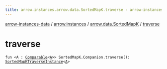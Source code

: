 ```yaml
---
title: arrow.instances.arrow.data.SortedMapK.traverse - arrow-instances-data
---
```


[arrow-instances-data](../../index.html) / [arrow.instances](../index.html) / [arrow.data.SortedMapK](index.html) / [traverse](./traverse.html)

# traverse

`fun <A : `[`Comparable`](https://kotlinlang.org/api/latest/jvm/stdlib/kotlin/-comparable/index.html)`<`[`A`](traverse.html#A)`>> SortedMapK.Companion.traverse(): `[`SortedMapKTraverseInstance`](../-sorted-map-k-traverse-instance/index.html)`<`[`A`](traverse.html#A)`>`